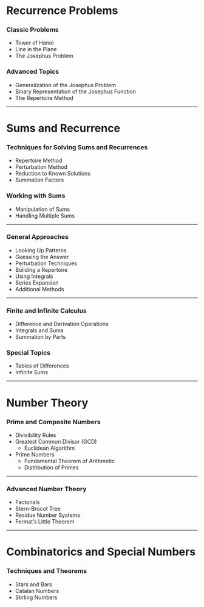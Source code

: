 # Recurrence Problems

### Classic Problems
- Tower of Hanoi  
- Line in the Plane  
- The Josephus Problem

### Advanced Topics
- Generalization of the Josephus Problem  
- Binary Representation of the Josephus Function  
- The Repertoire Method

---

# Sums and Recurrence

### Techniques for Solving Sums and Recurrences
- Repertoire Method  
- Perturbation Method  
- Reduction to Known Solutions  
- Summation Factors

### Working with Sums
- Manipulation of Sums  
- Handling Multiple Sums

---

### General Approaches
- Looking Up Patterns  
- Guessing the Answer  
- Perturbation Techniques  
- Building a Repertoire  
- Using Integrals  
- Series Expansion  
- Additional Methods

---

### Finite and Infinite Calculus
- Difference and Derivation Operations  
- Integrals and Sums  
- Summation by Parts

### Special Topics
- Tables of Differences  
- Infinite Sums

---

# Number Theory

### Prime and Composite Numbers
- Divisibility Rules  
- Greatest Common Divisor (GCD)  
  - Euclidean Algorithm  
- Prime Numbers  
  - Fundamental Theorem of Arithmetic  
  - Distribution of Primes  

---

### Advanced Number Theory
- Factorials  
- Stern-Brocot Tree  
- Residue Number Systems  
- Fermat’s Little Theorem

---

# Combinatorics and Special Numbers

### Techniques and Theorems
- Stars and Bars  
- Catalan Numbers  
- Stirling Numbers
